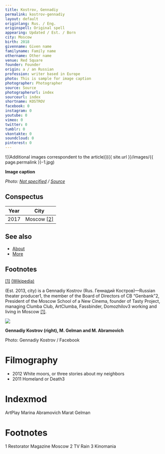 ```yaml
---
title: Kostrov, Gennadiy
permalink: kostrov-gennadiy
layout: default
originlang: Rus. / Eng.
originspell: Original spell
appearing: Updated / Est. / Born
city: Moscow
birth: 2018
givenname: Given name
familyname: Family name
othername: Other name
venue: Red Square
founder: Founder
origin: a / an Russian
profession: writer based in Europe
photo: This is sample for image caption
photographer: Photographer
source: Source
photographerurl: index
sourceurl: index
shortname: KOSTROV
facebook: 0
instagram: 0
youtube: 0
vimeo: 0
twitter: 0
tumblr: 0
vkontakte: 0
soundcloud: 0
pinterest: 0
---
```


![(Additional images correspondent to the article)]({{ site.url }}/images/{{ page.permalink }}-1.jpg)

**Image caption**

*Photo: [Not specified](index) / [Source](index)*

## Сonspectus

|Year|City|
|-|-|
|2017|Moscow <span id="a2">[\[2\]](#f2)</span>|

## See also

+ [About](index)
+ [More](index)

## Footnotes

[[1]](#a1) <span id="f1"></span> [(Wikipedia)](index)

(Est. 2013, city) is a Gennadiy Kostrov (Rus. Геннадий Костров)—Russian theater producer1, the member of the Board of Directors of CB “Genbank”2, President of the Moscow School of a New Cinema, founder of Tasty Project, managing Clumba Club, ArtClumba, Fassbinder, Domozhilov3 working and living in Moscow <span id="a1">[\[1\]](#f1)</span>.

![](/encyclopedia/images/kostrov.jpg)

**Gennadiy Kostrov (right), M. Gelman and M. Abramovich**

Photo: Gennadiy Kostrov / Facebook

# Filmography

+ 2012 White moors, or three stories about my neighbors
+ 2011 Homeland or Death3

# Indexmod


ArtPlay
Marina Abramovich
Marat Gelman

# Footnotes

1 Restorator Magazine Moscow
2 TV Rain
3 Kinomania
